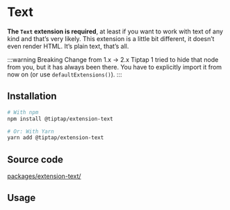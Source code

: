 # Text
**The `Text` extension is required**, at least if you want to work with text of any kind and that’s very likely. This extension is a little bit different, it doesn’t even render HTML. It’s plain text, that’s all.

:::warning Breaking Change from 1.x → 2.x
Tiptap 1 tried to hide that node from you, but it has always been there. You have to explicitly import it from now on (or use `defaultExtensions()`).
:::

## Installation
```bash
# With npm
npm install @tiptap/extension-text

# Or: With Yarn
yarn add @tiptap/extension-text
```

## Source code
[packages/extension-text/](https://github.com/ueberdosis/tiptap-next/blob/main/packages/extension-text/)

## Usage
<demo name="Extensions/Text" highlight="12,30" />